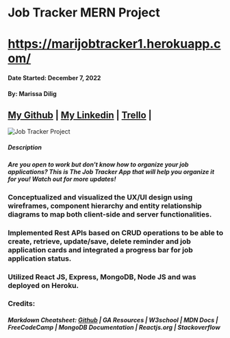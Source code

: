 # Job Tracker MERN Project
# https://marijobtracker1.herokuapp.com/ 
#### Date Started: December 7, 2022

#### By: Marissa Dilig

## [My Github](https://github.com/maripd) | [My Linkedin](https://www.linkedin.com/in/marissa-dilig-6ba71923a/) | [Trello](https://trello.com/b/A7Rwzhqv/job-tracker-app) | []()

![Job Tracker Project](https://i.imgur.com/DgylCdY.png)

##### **Description**

##### Are you open to work but don't know how to organize your job applications? This is The Job Tracker App that will help you organize it for you! Watch out for more updates! 

### Conceptualized and visualized the UX/UI design using wireframes, component hierarchy and entity relationship diagrams to map both client-side and server functionalities.  
### Implemented Rest APIs based on CRUD operations to be able to create, retrieve, update/save, delete reminder and job application cards and integrated a progress bar for job application status. 
### Utilized React JS, Express, MongoDB, Node JS and was deployed on Heroku. 



### Credits:

##### Markdown Cheatsheet: [Github](github.com) | GA Resources | W3school | MDN Docs | FreeCodeCamp | MongoDB Documentation | Reactjs.org | Stackoverflow 